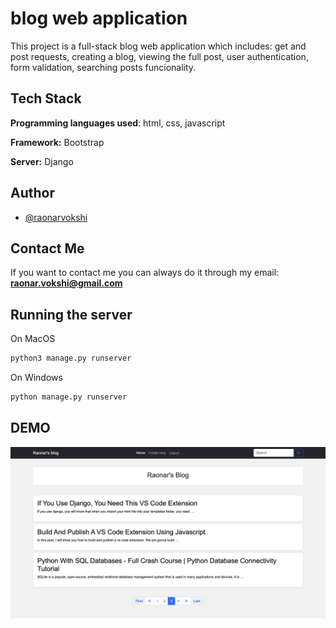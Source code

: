 
# blog web application

This project is a full-stack blog web application which includes: get and post requests, creating a blog, viewing the full post, user authentication, form validation, searching posts funcionality.

## Tech Stack

**Programming languages used**: html, css, javascript

**Framework:** Bootstrap

**Server:** Django


## Author

- [@raonarvokshi](https://www.github.com/RokiPR)


## Contact Me

If you want to contact me you can always do it through my email:
**raonar.vokshi@gmail.com**
## Running the server

On MacOS
```bash
python3 manage.py runserver
```

On Windows
```bash
python manage.py runserver
```
## DEMO

![App Screenshot](web.png)

